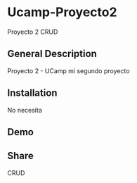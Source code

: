 # Ucamp-Proyecto2
Proyecto 2 CRUD

## General Description
Proyecto 2 - UCamp mi segundo proyecto 

## Installation
No necesita

## Demo


## Share
CRUD
